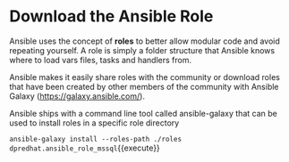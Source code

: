 # Download the Ansible Role

Ansible uses the concept of **roles** to better allow modular code and avoid repeating yourself. A role is simply a folder structure that Ansible knows where to load vars files, tasks and handlers from. 

Ansible makes it easily share roles with the community or download roles that have been created by other members of the community with Ansible Galaxy (https://galaxy.ansible.com/).

Ansible ships with a command line tool called ansible-galaxy that can be used to install roles in a specific role directory

`ansible-galaxy install --roles-path ./roles dpredhat.ansible_role_mssql`{{execute}}



